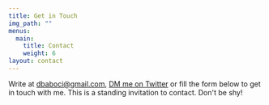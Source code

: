 ```yaml
---
title: Get in Touch
img_path: ""
menus:
  main:
    title: Contact
    weight: 6
layout: contact
---
```

Write at [dbaboci@gmail.com](mailto:dbaboci@gmail.com), [DM me on Twitter](twitter.com/dbaboci) or fill the form below to get in touch with me. This is a standing invitation to contact. Don't be shy!